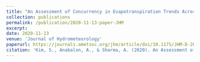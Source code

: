 ```yaml
---
title: "An Assessment of Concurrency in Evapotranspiration Trends Across Multiple Global Datasets"
collection: publications
permalink: /publication/2020-11-13-paper-JHM
excerpt: 
date: 2020-11-13
venue: 'Journal of Hydrometeorology'
paperurl: https://journals.ametsoc.org/jhm/article/doi/10.1175/JHM-D-20-0059.1/355548
citation: 'Kim, S., Anabalon, A., & Sharma, A. (2020). An Assessment of Concurrency in Evapotranspiration Trends Across Multiple Global Datasets. ,<i>Journal of Hydrometeorology</i>, 1-50.'
---
```

